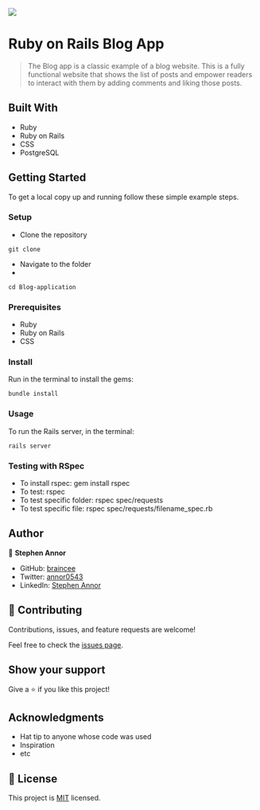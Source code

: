 ![](https://img.shields.io/badge/Microverse-blueviolet)

# Ruby on Rails Blog App

> The Blog app is a classic example of a blog website. This is a fully functional website that shows the list of posts and empower readers to interact with them by adding comments and liking those posts.

## Built With

- Ruby
- Ruby on Rails
- CSS
- PostgreSQL

## Getting Started

To get a local copy up and running follow these simple example steps.

### Setup

- Clone the repository

`git clone `

- Navigate to the folder
- 
`cd Blog-application`

### Prerequisites

- Ruby
- Ruby on Rails 
- CSS

### Install

Run in the terminal to install the gems:

`bundle install`

### Usage

To run the Rails server, in the terminal: 

`rails server`


### Testing with RSpec

- To install rspec: gem install rspec
- To test: rspec
- To test specific folder: rspec spec/requests
- To test specific file: rspec spec/requests/filename_spec.rb

## Author

👤 **Stephen Annor**

- GitHub: [braincee](https://github.com/braincee)
- Twitter: [annor0543](https://twitter.com/annor0543)
- LinkedIn: [Stephen Annor](https://www.linkedin.com/stephen-annor)




## 🤝 Contributing

Contributions, issues, and feature requests are welcome!

Feel free to check the [issues page](../../issues/).

## Show your support

Give a ⭐️ if you like this project!

## Acknowledgments

- Hat tip to anyone whose code was used
- Inspiration
- etc

## 📝 License

This project is [MIT](./LICENSE) licensed.
